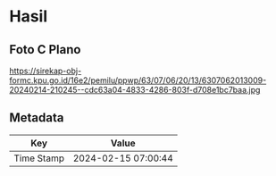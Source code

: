 # Hasil

## Foto C Plano

https://sirekap-obj-formc.kpu.go.id/16e2/pemilu/ppwp/63/07/06/20/13/6307062013009-20240214-210245--cdc63a04-4833-4286-803f-d708e1bc7baa.jpg


## Metadata

| Key        | Value               |
| ---------- | ------------------- |
| Time Stamp | 2024-02-15 07:00:44 |




